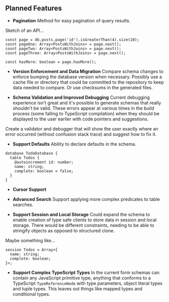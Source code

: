 ## Planned Features

- **Pagination** Method for easy pagination of query results.

Sketch of an API...

```
const page = db.posts.page('id').isGreaterThan(4).size(10);
cosnt pageOne: Array<PostsWithJoins> = page.next();
cosnt pageTwo: Array<PostsWithJoins> = page.next();
cosnt pageThree: Array<PostsWithJoins> = page.next();

const hasMore: boolean = page.hasMore();
```

- **Version Enforcement and Data Migration** Compare schema changes to enforce bumping the database version when necessary. Possibly use a cache file or directory that could be committed to the repository to keep data needed to compare. Or use checksums in the generated files.

- **Schema Validation and Improved Debugging** Current debugging experience isn't great and it's possible to generate schemas that really shouldn't be valid. These errors appear at various times in the build process (some falling to TypeScript compilation) when they should be displayed to the user earlier with code pointers and suggestions.

Create a validator and debugger that will show the user exactly where an error occurred (without confusion stack trace) and suggest how to fix it.

- **Support Defaults** Ability to declare defaults in the schema.

```
database TodoDatabase {
  table Todos {
    @autoincrement id: number;
    name: string;
    complete: boolean = false;
  }
}
```

- **Cursor Support**

- **Advanced Search** Support applying more complex predicates to table searches.

- **Support Session and Local Storage** Could expand the schema to enable creation of type safe clients to store data in session and local storage. There would be different constraints, needing to be able to stringify objects as opposed to structured clone.

Maybe something like...

```
session Todos = Array<{
  name: string;
  complete: boolean;
}>;
```

- **Support Complex TypeScript Types** In the current form schemas can contain any JavaScript primitive type, anything that conforms to a TypeScript `TypeReferenceNode` with type parameters, object literal types and tuple types. This leaves out things like mapped types and conditional types.
